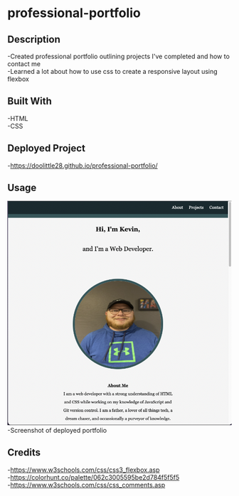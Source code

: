 # professional-portfolio

## Description 

-Created professional portfolio outlining projects I've completed and how to contact me  
-Learned a lot about how to use css to create a responsive layout using flexbox  

## Built With

-HTML  
-CSS  

## Deployed Project

-https://doolittle28.github.io/professional-portfolio/  

## Usage 

![Screenshot of Portfolio](Assets/images/portfolioscreenshot.png)  
-Screenshot of deployed portfolio  

## Credits 
-https://www.w3schools.com/css/css3_flexbox.asp  
-https://colorhunt.co/palette/062c3005595be2d784f5f5f5  
-https://www.w3schools.com/css/css_comments.asp  
